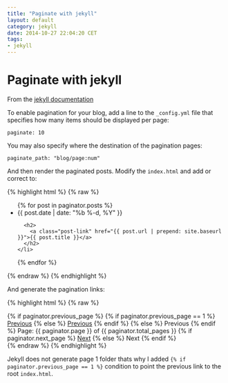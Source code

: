 ```yaml
---
title: "Paginate with jekyll"
layout: default
category: jekyll
date: 2014-10-27 22:04:20 CET
tags:
- jekyll
---
```


# Paginate with jekyll

From the [jekyll documentation](http://jekyllrb.com/docs/pagination/)

To enable pagination for your blog, add a line to the `_config.yml` file that specifies how many items should be displayed per page:

    paginate: 10

You may also specify where the destination of the pagination pages:

    paginate_path: "blog/page:num"

And then render the paginated posts.
Modify the `index.html` and add or correct to:

{% highlight html %}
{% raw %}
<ul class="post-list">
  {% for post in paginator.posts %}
    <li>
      <span class="post-meta">{{ post.date | date: "%b %-d, %Y" }}</span>

      <h2>
        <a class="post-link" href="{{ post.url | prepend: site.baseurl }}">{{ post.title }}</a>
      </h2>
    </li>
  {% endfor %}
</ul>
{% endraw %}
{% endhighlight %}

And generate the pagination links:

{% highlight html %}
{% raw %}
<!-- Pagination links -->
<div class="pagination">
  {% if paginator.previous_page %}
    {% if paginator.previous_page == 1 %}
    <a href="/" class="previous">Previous</a>
    {% else %}
    <a href="/blog/page{{ paginator.previous_page }}" class="previous">Previous</a>
    {% endif %}
  {% else %}
    <span class="previous">Previous</span>
  {% endif %}
  <span class="page_number ">Page: {{ paginator.page }} of {{ paginator.total_pages }}</span>
  {% if paginator.next_page %}
    <a href="/blog/page{{ paginator.next_page }}" class="next">Next</a>
  {% else %}
    <span class="next ">Next</span>
  {% endif %}
</div>
{% endraw %}
{% endhighlight %}

Jekyll does not generate page 1 folder thats why I added `{% if paginator.previous_page == 1 %}` condition to point the previous link to the root `index.html`.
